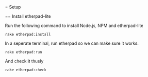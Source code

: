 = Setup

== Install etherpad-lite

Run the following command to install Node.js, NPM and etherpad-lite

    rake etherpad:install

In a seperate terminal, run etherpad so we can make sure it works.

    rake etherpad:run
    
And check it thusly

    rake etherpad:check
    

    
    
